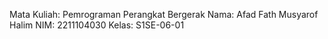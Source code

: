 Mata Kuliah: Pemrograman Perangkat Bergerak
Nama: Afad Fath Musyarof Halim
NIM: 2211104030
Kelas: S1SE-06-01
